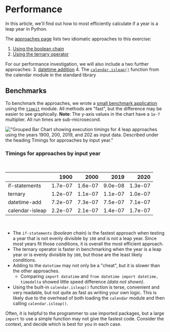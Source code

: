 # Performance

In this article, we'll find out how to most efficiently calculate if a year is a leap year in Python.

The [approaches page][approaches] lists two idiomatic approaches to this exercise:

1. [Using the boolean chain][approach-boolean-chain]
2. [Using the ternary operator][approach-ternary-operator]

For our performance investigation, we will also include a two further approaches:
3. [datetime addition][approach-datetime-addition]
4. The [`calendar.isleap()`][approach-calendar-isleap] function from the calendar module in the standard library


## Benchmarks

To benchmark the approaches, we wrote a [small benchmark application][benchmark-application] using the [`timeit`][timeit] module.
All methods are "fast", but the difference may be easier to see graphically.
**Note**: The y-axis values in the chart have a `1e-7` multiplier.
 All run times are sub-microsecond.

!["Grouped Bar Chart showing execution timings for 4 leap approaches using the years 1900, 200, 2019, and 202 as input data. Described under the heading Timings for approaches by input year."](https://assets.exercism.org/images/tracks/python/leap/leap_timeit_bar_plot-light.svg)


### Timings for approaches by input year

<br>

|                 |    1900 |    2000 |    2019 |    2020 |
|:----------------|--------:|--------:|--------:|--------:|
| if-statements   | 1.7e-07 | 1.6e-07 | 9.0e-08 | 1.3e-07 |
| ternary         | 1.2e-07 | 1.1e-07 | 1.1e-07 | 1.0e-07 |
| datetime-add    | 7.2e-07 | 7.3e-07 | 7.5e-07 | 7.1e-07 |
| calendar-isleap | 2.2e-07 | 2.1e-07 | 1.4e-07 | 1.7e-07 |

<br>

- The `if-statements` (_boolean chain_) is the fastest approach when testing a year that is not evenly divisible by `100` and is not a leap year.
Since most years fit those conditions, it is overall the most efficient approach.
- The ternary operator is faster in benchmarking when the year is a leap year or is evenly divisible by `100`,
but those are the least likely conditions.
- Adding to the `datetime` may not only be a "cheat", but it is slower than the other approaches.
  - Comparing `import datatime` and `from datetime import datetime, timedelta` showed  little speed difference _(data not shown)_.
- Using the built-in `calendar.isleap()` function is terse, convenient and very readable, but not quite as fast as writing your own logic.
This is likely due to the overhead of both loading the `calendar` module and then calling `calendar.isleap()`.

Often, it is helpful to the programmer to use imported packages, but a large `import` to use a simple function may not give the fastest code.
Consider the context, and decide which is best for you in each case.

[approach-boolean-chain]: https://exercism.org/tracks/python/exercises/leap/approaches/boolean-chain
[approach-calendar-isleap]: https://exercism.org/tracks/python/exercises/leap/approaches/calendar-isleap
[approach-datetime-addition]: https://exercism.org/tracks/python/exercises/leap/approaches/datetime-addition
[approach-ternary-operator]: https://exercism.org/tracks/python/exercises/leap/approaches/ternary-operator
[approaches]: https://exercism.org/tracks/python/exercises/leap/approaches
[benchmark-application]: https://github.com/exercism/python/blob/main/exercises/practice/leap/.articles/performance/code/Benchmark.py
[timeit]: https://docs.python.org/3/library/timeit.html
